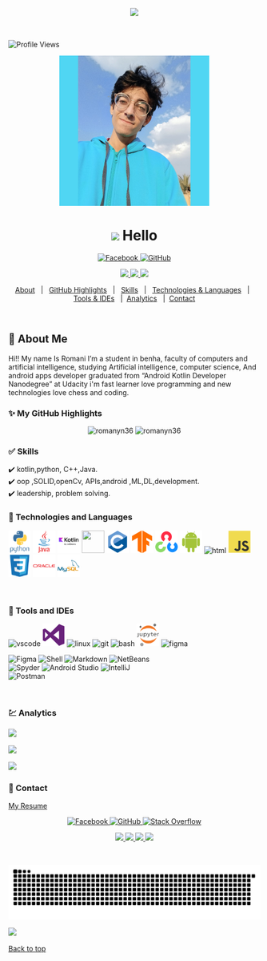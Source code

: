 
<p align="center">
  <img src="https://capsule-render.vercel.app/api?type=waving&color=gradient&height=100&section=header"/>
</p>

<br>

![Profile Views](https://komarev.com/ghpvc/?username=romanyn36&color=blue)



<div align="center" id="top"> 
<img src="/images/me.jpg" alt="Romani" width="300" height="300" />
</div>

<h1 align="center"><img src="https://emojis.slackmojis.com/emojis/images/1531849430/4246/blob-sunglasses.gif?1531849430" width="30"/> Hello</h1>

<!-- links -->
<p align="center">
 <a href="https://www.facebook.com/romanyn3/" target="_blank">
  <img src="https://img.shields.io/badge/-RomaniNasser -1877F2?style=flat&logo=facebook&logoColor=white" alt="Facebook" />
</a>


<a href="https://github.com/romanyn36" target="_blank">
  <img src="https://img.shields.io/badge/-@romanyn36-181717?style=flat&logo=github&logoColor=white" alt="GitHub" />
</a>

</p>

<!-- social links -->
<p align="center">
<a href="https://romanyn36.github.io" target="_blank">
  <img height="50" src="https://user-images.githubusercontent.com/46517096/166972883-f5f1d88c-0246-4374-88ac-ded0f2cf0699.png"/>
</a>

<a href="https://www.linkedin.com/in/romanyn36/" target="_blank">
  <img height="50" src="https://user-images.githubusercontent.com/46517096/166973395-19676cd8-f8ec-4abf-83ff-da8243505b82.png"/>
</a>


<a href="https://twitter.com/romanyn36" target="_blank">
  <img height="50" src="https://user-images.githubusercontent.com/46517096/166974271-91dfa250-d70b-4cb9-8707-f1bda1b708c3.png"/>
</a>
</p>





<!-- page conants -->

<p align="center">
  <a href="#dart-about-me">About</a> &#xa0; | &#xa0; 
  <a href="#sparkles-my-github-highlights">GitHub Highlights</a> &#xa0; | &#xa0;
  <a href="#white_check_mark-skills">Skills</a> &#xa0; | &#xa0;
  <a href="#rocket-technologies-and-languages">Technologies & Languages</a> &#xa0; | &#xa0;
  <a href="#rocket-tools-and-ides">Tools & IDEs</a> &#xa0; | &#xa0;<a href="#chart-analytics">Analytics</a> &#xa0; | &#xa0;<a href="#email-contact">Contact</a>
</p>

<br>


## :dart: About Me 
<p>
Hi!! My name Is Romani
I’m a student in benha, faculty of computers and artificial intelligence, studying Artificial intelligence, computer science,
And android apps developer graduated from “Android Kotlin Developer Nanodegree” at Udacity 
i'm fast learner love programming and new technologies 
love chess and coding.
</p>


### :sparkles: My GitHub Highlights

<p align="center">
	<img src=http://github-profile-summary-cards.vercel.app/api/cards/stats?username=romanyn36&theme=buefy alt=romanyn36 />

  <img src="https://github-readme-stats.vercel.app/api/top-langs?username=romanyn36&show_icons=true&locale=en&layout=compact&theme=buefy" alt="romanyn36" />
</p>


### :white_check_mark: Skills 

:heavy_check_mark: kotlin,python, C++,Java.\
:heavy_check_mark: oop ,SOLID,openCv, APIs,android ,ML,DL,development.\
:heavy_check_mark:  leadership, problem solving.




### :rocket: Technologies and Languages 
<p align="left">

<img src="https://raw.githubusercontent.com/devicons/devicon/master/icons/python/python-original-wordmark.svg" alt="python" width="45" height="45" />

<img src="https://raw.githubusercontent.com/devicons/devicon/master/icons/java/java-original-wordmark.svg" alt="java" width="45" height="45" />

<img src="https://raw.githubusercontent.com/devicons/devicon/master/icons/kotlin/kotlin-original-wordmark.svg" alt="kotlin" width="45" height="45" />

<img src="https://cdn.jsdelivr.net/gh/devicons/devicon/icons/cplusplus/cplusplus-original.svg" width="45" height="45"/>

<img src="https://raw.githubusercontent.com/devicons/devicon/master/icons/c/c-original.svg" alt="C" width="45" height="45" />

<img src="https://raw.githubusercontent.com/devicons/devicon/master/icons/tensorflow/tensorflow-original.svg" alt="TensorFlow" width="45" height="45" />

<img src="https://raw.githubusercontent.com/devicons/devicon/master/icons/opencv/opencv-original.svg" alt="OpenCV" width="45" height="45" />

<img src="https://raw.githubusercontent.com/devicons/devicon/master/icons/android/android-original.svg" alt="Android" width="45" height="45" />


<img src="https://cdn.jsdelivr.net/gh/devicons/devicon/icons/html5/html5-original.svg" alt="html" width="45" height="45"/>

<img src="https://raw.githubusercontent.com/devicons/devicon/master/icons/javascript/javascript-original.svg" alt="javascript" width="45" height="45" />
<img src="https://raw.githubusercontent.com/devicons/devicon/master/icons/css3/css3-original.svg" alt="CSS" width="45" height="45" />


<img src="https://raw.githubusercontent.com/devicons/devicon/master/icons/oracle/oracle-original.svg" alt="Oracle Database" width="45" height="45" />

<img src="https://raw.githubusercontent.com/devicons/devicon/master/icons/mysql/mysql-original-wordmark.svg" alt="mysql" width="45" height="45" />
   

&nbsp;


### :rocket: Tools and IDEs
<p align="left">
<img src="https://cdn.jsdelivr.net/gh/devicons/devicon/icons/vscode/vscode-original.svg" alt="vscode" width="45" height="45"/>

<img src="https://raw.githubusercontent.com/devicons/devicon/master/icons/visualstudio/visualstudio-plain.svg" alt="Visual Studio 2022" width="45" height="45" />

<img src="https://cdn.jsdelivr.net/gh/devicons/devicon/icons/linux/linux-original.svg" alt="linux" width="45" height="45"/>     

<img src="https://cdn.jsdelivr.net/gh/devicons/devicon/icons/git/git-original.svg" alt="git" width="45" height="45"/>

<img src="https://cdn.jsdelivr.net/gh/devicons/devicon/icons/bash/bash-original.svg" alt="bash" width="45" height="45"/>

<img src="https://raw.githubusercontent.com/devicons/devicon/master/icons/jupyter/jupyter-original-wordmark.svg" alt="Jupyter" width="45" height="45" />

<img src="https://cdn.jsdelivr.net/gh/devicons/devicon/icons/figma/figma-original.svg" alt="figma" width="45" height="45"/>   
</p>

![Figma][figmlink] ![Shell][selllink] ![Markdown][markdownlink] ![NetBeans][netbeanslink]<br />
![Spyder][spyderlink] ![Android Studio][androidstudio] ![IntelliJ][def] 
<br />
![Postman][postmanlink] 


<!-- ![Visual Studio Code](https://img.shields.io/badge/-Visual%20Studio%20Code-05122A?style=flat&logo=visual-studio-code&logoColor=007ACC) -->
 <!-- ![Visual Studio 2022](https://img.shields.io/badge/-Visual%20Studio%202022-5C2D91?style=flat&logo=visual-studio&logoColor=white) -->

 &nbsp;




 ### :chart: Analytics
 <!-- theme=algolia 
 theme=buefy
 -->


![](https://github-readme-stats.vercel.app/api?username=romanyn36&include_all_commits=true&hide=contribs&count_private=true)

 <p align="left">
  <img height="180em" src="https://github-readme-streak-stats.herokuapp.com/?user=romanyn36&theme=buefy" />
</p>  
 
 ![](http://github-profile-summary-cards.vercel.app/api/cards/profile-details?username=romanyn36&theme=buefy)
 




<!-- ## 📊 Leetcode Stats
![LeetCode Stats](https://leetcard.jacoblin.cool/romanyn36?theme=light&font=Marvel)
 -->



### :email: Contact ##
 <a href="https://github.com/romanyn36/Cv/blob/main/Romani-Nasrat-Resume-SW.pdf" target="_blank">My Resume </a>

<p align="center">
 <a href="https://www.facebook.com/romanyn3/" target="_blank">
  <img src="https://img.shields.io/badge/-Romani-1877F2?style=flat&logo=facebook&logoColor=white" alt="Facebook" />
</a>

<!-- <a href="https://twitter.com/romanyn36" target="_blank">
  <img src="https://img.shields.io/badge/-@romanyn36-1DA1F2?style=flat&logo=twitter&logoColor=white" alt="Twitter" /> -->
</a>

<!-- <a href="https://www.instagram.com/romanyn36/" target="_blank">
  <img src="https://img.shields.io/badge/-romanyn36-E4405F?style=flat&logo=instagram&logoColor=white" alt="Instagram" />
</a> -->


<!-- <a href="mailto:youremail@example.com" target="_blank">
  <img src="https://img.shields.io/badge/-Email-D14836?style=flat&logo=mail.ru&logoColor=white" alt="Email" />
</a> -->

<!-- <a href="https://www.linkedin.com/in/romanyn36" target="_blank">
  <img src="https://img.shields.io/badge/-@romanyn36-0077B5?style=flat&logo=linkedin&logoColor=white" alt="LinkedIn" />
</a> -->

<a href="https://github.com/romanyn36" target="_blank">
  <img src="https://img.shields.io/badge/-@romanyn36-181717?style=flat&logo=github&logoColor=white" alt="GitHub" />
</a>

<a href="https://stackoverflow.com/users/17348975/romani" target="_blank">
  <img src="https://img.shields.io/badge/-Stack%20Overflow-FE7A16?style=flat&logo=stackoverflow&logoColor=white" alt="Stack Overflow" />
</a>

</p>

<!-- social links -->
<p align="center">
<a href="https://romanyn36.github.io" target="_blank">
  <img height="50" src="https://user-images.githubusercontent.com/46517096/166972883-f5f1d88c-0246-4374-88ac-ded0f2cf0699.png"/>
</a>

<a href="https://www.linkedin.com/in/romanyn36/" target="_blank">
  <img height="50" src="https://user-images.githubusercontent.com/46517096/166973395-19676cd8-f8ec-4abf-83ff-da8243505b82.png"/>
</a>

<a href="https://dev.to/romanyn36" target="_blank">
  <img height="50" src="https://user-images.githubusercontent.com/46517096/166974096-7aeecad4-483e-4c85-983f-f4b37b3f794e.png"/>
</a>

<a href="https://twitter.com/romanyn36" target="_blank">
  <img height="50" src="https://user-images.githubusercontent.com/46517096/166974271-91dfa250-d70b-4cb9-8707-f1bda1b708c3.png"/>
</a>


</p>

&#xa0;

![Snake Animation](https://github.com/romanyn36/romanyn36/blob/main/github-contribution-grid-snake.svg)


<p align="left">
  <img src="https://capsule-render.vercel.app/api?type=waving&color=gradient&height=100&section=footer"/>
</p>

<a href="#top">Back to top</a>


[netbeanslink]: https://img.shields.io/badge/-NetBeans-1B6AC6?style=flat&logo=apache-netbeans-ide&logoColor=white
[def]: https://img.shields.io/badge/-IntelliJ-05122A?style=flat&logo=jetbrains
[figmlink]: https://img.shields.io/badge/-Figma-F24E1E?style=flat&logo=figma&logoColor=white
[selllink]: https://img.shields.io/badge/Shell-05122A?style=flat&logo=gnu-bash&logoColor=white
[markdownlink]: https://img.shields.io/badge/-Markdown-05122A?style=flat&logo=markdown
[spyderlink]: https://img.shields.io/badge/-Spyder-FF0000?style=flat&logo=spyder-ide&logoColor=white
[postmanlink]: https://img.shields.io/badge/-Postman-05122A?style=flat&logo=postman
[androidstudio]: https://img.shields.io/badge/-Android%20Studio-3DDC84?style=flat&logo=android-studio&logoColor=white